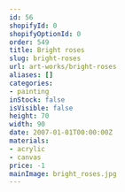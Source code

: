 ```yaml
---
id: 56
shopifyId: 0
shopifyOptionId: 0
order: 549
title: Bright roses
slug: bright-roses
url: art-works/bright-roses
aliases: []
categories:
- painting
inStock: false
isVisible: false
height: 70
width: 90
date: 2007-01-01T00:00:00Z
materials:
- acrylic
- canvas
price: -1
mainImage: bright_roses.jpg
---
```

